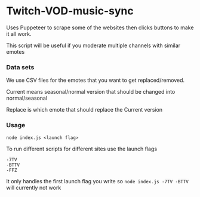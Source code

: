 # Twitch-VOD-music-sync

Uses Puppeteer to scrape some of the websites then clicks buttons to make it all work.

This script will be useful if you moderate multiple channels with similar emotes

### Data sets

We use CSV files for the emotes that you want to get replaced/removed.

Current means seasonal/normal version that should be changed into normal/seasonal

Replace is which emote that should replace the Current version

### Usage

`node index.js <launch flag>`

To run different scripts for different sites use the launch flags

```
-7TV
-BTTV
-FFZ
```

It only handles the first launch flag you write so `node index.js -7TV -BTTV` will currently not work
